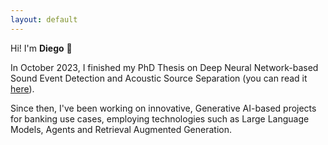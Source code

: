 ```yaml
---
layout: default
---
```


Hi! I'm **Diego** 👋 

In October 2023, I finished my PhD Thesis on Deep Neural Network-based Sound Event Detection and Acoustic Source Separation (you can read it [here](https://repositorio.uam.es/handle/10486/712872)).

Since then, I've been working on innovative, Generative AI-based projects for banking use cases, employing technologies such as Large Language Models, Agents and Retrieval Augmented Generation. 